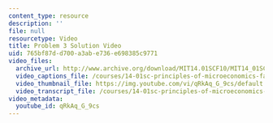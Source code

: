```yaml
---
content_type: resource
description: ''
file: null
resourcetype: Video
title: Problem 3 Solution Video
uid: 765bf87d-d700-a3ab-e736-e698385c9771
video_files:
  archive_url: http://www.archive.org/download/MIT14.01SCF10/MIT14_01SCF10_problem_4-3_300k.mp4
  video_captions_file: /courses/14-01sc-principles-of-microeconomics-fall-2011/55487a0ecf15569ca7fcf7dee2318f08_qRkAq_G_9cs.vtt
  video_thumbnail_file: https://img.youtube.com/vi/qRkAq_G_9cs/default.jpg
  video_transcript_file: /courses/14-01sc-principles-of-microeconomics-fall-2011/644d8de91136c312a14f275fafece644_qRkAq_G_9cs.pdf
video_metadata:
  youtube_id: qRkAq_G_9cs
---
```

